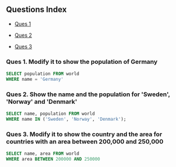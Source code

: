 ## Questions Index

* [Ques 1](#ques-1-modify-it-to-show-the-population-of-germany)

* [Ques 2](#ques-2-show-the-name-and-the-population-for-sweden-norway-and-denmark)

* [Ques 3](#ques-3-modify-it-to-show-the-country-and-the-area-for-countries-with-an-area-between-200000-and-250000)

### Ques 1. Modify it to show the population of Germany

```sql
SELECT population FROM world
WHERE name = 'Germany'
```

### Ques 2. Show the name and the population for 'Sweden', 'Norway' and 'Denmark'

```sql
SELECT name, population FROM world
WHERE name IN ('Sweden', 'Norway', 'Denmark');
```

### Ques 3. Modify it to show the country and the area for countries with an area between 200,000 and 250,000

```sql
SELECT name, area FROM world
WHERE area BETWEEN 200000 AND 250000
```
